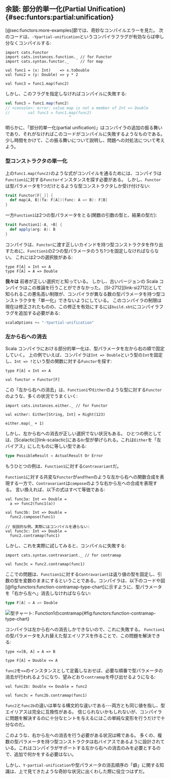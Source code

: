 ## 余談: 部分的単一化(Partial Unification) {#sec:funtors:partial:unification}

[@sec:functors:more-examples]節では、奇妙なコンパイルエラーを見た。
次のコードは、`-Ypartial-unification`というコンパイラフラグが有効ならば申し分なくコンパイルする:

```tut:book:silent
import cats.Functor
import cats.instances.function._ // for Functor
import cats.syntax.functor._     // for map

val func1 = (x: Int)    => x.toDouble
val func2 = (y: Double) => y * 2
```

```tut:book
val func3 = func1.map(func2)
```

しかし、このフラグを指定しなければコンパイルに失敗する:

```scala
val func3 = func1.map(func2)
// <console>: error: value map is not a member of Int => Double
//        val func3 = func1.map(func2)
                            ^
```

明らかに、「部分的単一化(partial unification)」はコンパイラの追加の振る舞いであり、それがなければこのコードがコンパイルに失敗するようなものである。
少し時間をかけて、この振る舞いについて説明し、問題への対処法について考えよう。

### 型コンストラクタの単一化

上の`func1.map(func2)`のような式がコンパイルを通るためには、コンパイラは`Function1`に対する`Functor`インスタンスを探す必要がある。
しかし、`Functor`は型パラメータを1つだけとるような型コンストラクタしか受け付けない:

```scala
trait Functor[F[_]] {
  def map[A, B](fa: F[A])(func: A => B): F[B]
}
```

一方`Function1`は2つの型パラメータをとる(関数の引数の型と、結果の型だ):

```scala
trait Function1[-A, +B] {
  def apply(arg: A): B
}
```

コンパイラは、`Functor`に渡す正しいカインドを持つ型コンストラクタを作り出すために、`Function1`の2つの型パラメータのうち1つを固定しなければならない。
これには2つの選択肢がある:

```tut:book:silent
type F[A] = Int => A
type F[A] = A => Double
```

**我々は** 前者が正しい選択だと知っている。
しかし、古いバージョンの Scala コンパイラはこの推論を行うことができなかった。
[SI-2712][link-si2712]として知られるこの悪名高い制限が、コンパイラが異なる数の型パラメータを持つ型コンストラクタを「単一化」できないようにしている。
このコンパイラの制限は現在は修正されたものの、この修正を有効にするには`build.sbt`にコンパイラフラグを追加する必要がある:

```scala
scalaOptions += "-Ypartial-unification"
```

### 左から右への消去

Scala コンパイラにおける部分的単一化は、型パラメータを左から右の順で固定していく。
上の例でいえば、コンパイラは`Int => Double`という型の`Int`を固定し、`Int => ?`という型の関数に対する`Functor`を探す:

```tut:book:silent
type F[A] = Int => A

val functor = Functor[F]
```

この「左から右への消去」は、`Function1`や`Either`のような型に対する`Functor`のような、多くの状況でうまくいく:

```tut:book:silent
import cats.instances.either._ // for Functor
```

```tut:book
val either: Either[String, Int] = Right(123)

either.map(_ + 1)
```

しかし、左から右への消去が正しい選択でない状況もある。
ひとつの例としては、[Scalactic][link-scalactic]にある`Or`型が挙げられる。これは`Either`を「左バイアス」にしたものに等しい型である:

```scala
type PossibleResult = ActualResult Or Error
```

もうひとつの例は、`Function1`に対する`Contravariant`だ。

`Function1`に対する共変な`Functor`が`andThen`のような左から右への関数合成を表現する一方で、`Contravariant`は`compose`のような右から左への合成を表現する。
言い換えれば、以下の式はすべて等価である:

```tut:book:silent
val func3a: Int => Double =
  a => func2(func1(a))

val func3b: Int => Double =
  func2.compose(func1)
```

```tut:book:fail:silent
// 仮説的な例。実際にはコンパイルを通らない:
val func3c: Int => Double =
  func2.contramap(func1)
```

しかし、これを実際に試してみると、コンパイルに失敗する:

```tut:book:silent
import cats.syntax.contravariant._ // for contramap
```

```tut:book:fail
val func3c = func2.contramap(func1)
```

ここでの問題は、`Function1`に対する`Contravariant`は返り値の型を固定し、引数の型を変数のままにするということである。コンパイラは、以下のコードや図[@fig:functors:function-contramap-type-chart]に示すように、型パラメータを「右から左へ」消去しなければならない:

```scala
type F[A] = A => Double
```

![型チャート: Function1のcontramap](src/pages/functors/function-contramap.pdf+svg){#fig:functors:function-contramap-type-chart}

コンパイラは左から右への消去しかできないので、これに失敗する。
`Function1`の型パラメータを入れ替えた型エイリアスを作ることで、この問題を解決できる:

```tut:book:silent
type <=[B, A] = A => B

type F[A] = Double <= A
```

`func2`を`<=`のインスタンスとして定義しなおせば、必要な順番で型パラメータの消去が行われるようになり、望みどおり`contramap`を呼び出せるようになる:

```tut:book:silent
val func2b: Double <= Double = func2
```

```tut:book
val func3c = func2b.contramap(func1)
```

`func2`と`func2b`の違いは単なる構文的な違いである---両方とも同じ値を指し、型エイリアスは完全に互換性がある。
信じられないかもしれないが、コンパイラに問題を解決するのに十分なヒントを与えるにはこの単純な変形を行うだけで十分なのだ。

このような、右から左への消去を行う必要がある状況は稀である。
多くの、複数の型パラメータを持つ型コンストラクタは右バイアスであるように設計されている。これはコンパイラがサポートする左から右への消去のみを必要とするので、追加で何かをする必要はない。

しかし、`Y-partial-unification`や型パラメータの消去順序の「癖」に関する知識は、上で見てきたような奇妙な状況に出くわした際に役立つはずだ。
